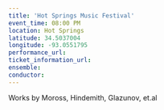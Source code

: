```yaml
---
title: 'Hot Springs Music Festival'
event_time: 08:00 PM
location: Hot Springs
latitude: 34.5037004
longitude: -93.0551795
performance_url:
ticket_information_url:
ensemble:
conductor:
---
```

Works by Moross, Hindemith, Glazunov, et.al